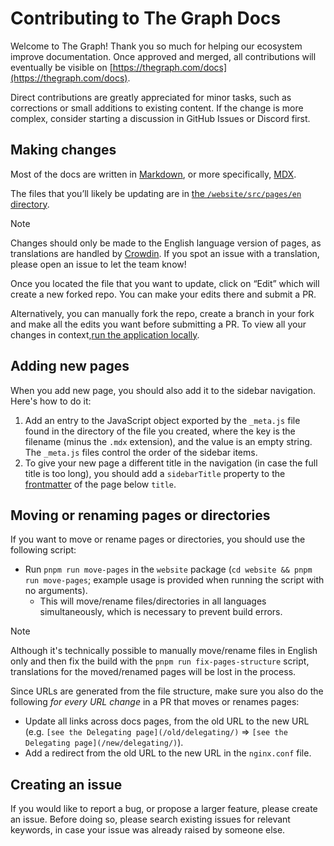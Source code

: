 # Contributing to The Graph Docs

Welcome to The Graph! Thank you so much for helping our ecosystem improve documentation. Once approved and merged, all contributions will eventually be visible on [https://thegraph.com/docs](https://thegraph.com/docs).

Direct contributions are greatly appreciated for minor tasks, such as corrections or small additions to existing content. If the change is more complex, consider starting a discussion in GitHub Issues or Discord first.

## Making changes

Most of the docs are written in [Markdown](https://www.markdownguide.org/getting-started/), or more specifically, [MDX](https://mdxjs.com/docs/what-is-mdx/).

The files that you’ll likely be updating are in [the `/website/src/pages/en` directory](https://github.com/graphprotocol/docs/tree/main/website/src/pages/en).

> [!NOTE]
>
> Changes should only be made to the English language version of pages, as translations are handled by [Crowdin](https://crowdin.com/). If you spot an issue with a translation, please open an issue to let the team know!

Once you located the file that you want to update, click on “Edit” which will create a new forked repo. You can make your edits there and submit a PR.

Alternatively, you can manually fork the repo, create a branch in your fork and make all the edits you want before submitting a PR. To view all your changes in context,[run the application locally](https://github.com/graphprotocol/docs/blob/main/README.md).

## Adding new pages

When you add new page, you should also add it to the sidebar navigation. Here's how to do it:

1. Add an entry to the JavaScript object exported by the `_meta.js` file found in the directory of the file you created, where the key is the filename (minus the `.mdx` extension), and the value is an empty string. The `_meta.js` files control the order of the sidebar items.
2. To give your new page a different title in the navigation (in case the full title is too long), you should add a `sidebarTitle` property to the [frontmatter](https://mdxjs.com/guides/frontmatter/) of the page below `title`.

## Moving or renaming pages or directories

If you want to move or rename pages or directories, you should use the following script:

- Run `pnpm run move-pages` in the `website` package (`cd website && pnpm run move-pages`; example usage is provided when running the script with no arguments).
  - This will move/rename files/directories in all languages simultaneously, which is necessary to prevent build errors.

> [!NOTE]
>
> Although it's technically possible to manually move/rename files in English only and then fix the build with the `pnpm run fix-pages-structure` script, translations for the moved/renamed pages will be lost in the process.

Since URLs are generated from the file structure, make sure you also do the following _for every URL change_ in a PR that moves or renames pages:

- Update all links across docs pages, from the old URL to the new URL (e.g. `[see the Delegating page](/old/delegating/)` => `[see the Delegating page](/new/delegating/)`).
- Add a redirect from the old URL to the new URL in the `nginx.conf` file.

## Creating an issue

If you would like to report a bug, or propose a larger feature, please create an issue. Before doing so, please search existing issues for relevant keywords, in case your issue was already raised by someone else.
